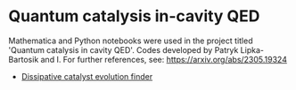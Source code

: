 # Quantum catalysis in-cavity QED

Mathematica and Python notebooks were used in the project titled 'Quantum catalysis in cavity QED'. Codes developed by Patryk Lipka-Bartosik and I. For further references, see: https://arxiv.org/abs/2305.19324

- [Dissipative catalyst evolution finder](https://github.com/AdeOliveiraJunior/Quantum-catalysis-in-cavity-QED/blob/main/Catalysis-in-realistic-scenario.ipynb)
